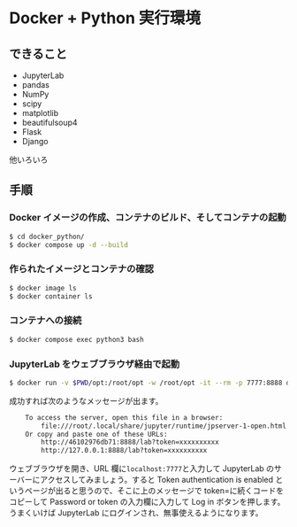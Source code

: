 # Docker + Python 実行環境

## できること

- JupyterLab
- pandas
- NumPy
- scipy
- matplotlib
- beautifulsoup4
- Flask
- Django

他いろいろ

## 手順

### Docker イメージの作成、コンテナのビルド、そしてコンテナの起動

```bash
$ cd docker_python/
$ docker compose up -d --build
```

### 作られたイメージとコンテナの確認

```bash
$ docker image ls
$ docker container ls
```

### コンテナへの接続

```bash
$ docker compose exec python3 bash
```

### JupyterLab をウェブブラウザ経由で起動

```bash
$ docker run -v $PWD/opt:/root/opt -w /root/opt -it --rm -p 7777:8888 docker_python_python3 jupyter-lab --ip 0.0.0.0 --allow-root -b localhost
```

成功すれば次のようなメッセージが出ます。

```bash
    To access the server, open this file in a browser:
        file:///root/.local/share/jupyter/runtime/jpserver-1-open.html
    Or copy and paste one of these URLs:
        http://46102976db71:8888/lab?token=xxxxxxxxxx
        http://127.0.0.1:8888/lab?token=xxxxxxxxxx
```

ウェブブラウザを開き、URL 欄に`localhost:7777`と入力して JupyterLab のサーバーにアクセスしてみましょう。すると Token authentication is enabled というページが出ると思うので、そこに上のメッセージで token=に続くコードをコピーして Password or token の入力欄に入力して Log in ボタンを押します。
うまくいけば JupyterLab にログインされ、無事使えるようになります。
